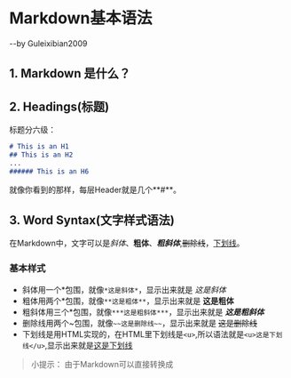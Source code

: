 # Markdown基本语法
--by Guleixibian2009

## 1. Markdown 是什么？

## 2. Headings(标题)

标题分六级：

```markdown
# This is an H1  
## This is an H2  
...  
###### This is an H6  
```

就像你看到的那样，每层Header就是几个**\#**。

## 3. Word Syntax(文字样式语法)

在Markdown中，文字可以是*斜体*、**粗体**、***粗斜体***,~~删除线~~，<u>下划线</u>。

### 基本样式

- 斜体用一个\*包围，就像` *这是斜体* `，显示出来就是 *这是斜体* 
- 粗体用两个\*包围，就像` **这是粗体** `，显示出来就是 **这是粗体**
- 粗斜体用三个\*包围，就像` ***这是粗斜体*** `，显示出来就是 ***这是粗斜体***
- 删除线用两个\~包围，就像` ~~这是删除线~~ `，显示出来就是 ~~这是删除线~~
- 下划线是用HTML实现的，在HTML里下划线是` <u> `,所以语法就是` <u>这是下划线</u> `,显示出来就是<u>这是下划线</u>

> 小提示：
> 由于Markdown可以直接转换成

